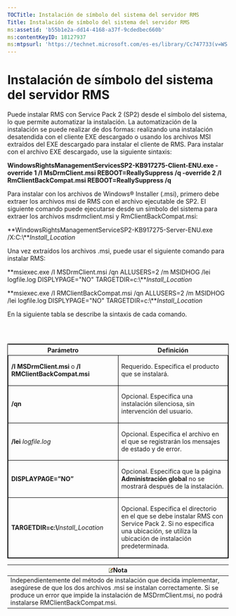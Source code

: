 ```yaml
---
TOCTitle: Instalación de símbolo del sistema del servidor RMS
Title: Instalación de símbolo del sistema del servidor RMS
ms:assetid: 'b55b1e2a-dd14-4168-a37f-9cdedbec660b'
ms:contentKeyID: 18127937
ms:mtpsurl: 'https://technet.microsoft.com/es-es/library/Cc747733(v=WS.10)'
---
```


Instalación de símbolo del sistema del servidor RMS
===================================================

Puede instalar RMS con Service Pack 2 (SP2) desde el símbolo del sistema, lo que permite automatizar la instalación. La automatización de la instalación se puede realizar de dos formas: realizando una instalación desatendida con el cliente EXE descargado o usando los archivos MSI extraídos del EXE descargado para instalar el cliente de RMS. Para instalar con el archivo EXE descargado, use la siguiente sintaxis:

**WindowsRightsManagementServicesSP2-KB917275-Client-ENU.exe -override 1 /I MsDrmClient.msi REBOOT=ReallySuppress /q -override 2 /I RmClientBackCompat.msi REBOOT=ReallySuppress /q**

Para instalar con los archivos de Windows® Installer (.msi), primero debe extraer los archivos msi de RMS con el archivo ejecutable de SP2. El siguiente comando puede ejecutarse desde un símbolo del sistema para extraer los archivos msdrmclient.msi y RmClientBackCompat.msi:

**WindowsRightsManagementServiceSP2-KB917275-Server-ENU.exe /X:C:\\***Install\_Location*

Una vez extraídos los archivos .msi, puede usar el siguiente comando para instalar RMS:

**msiexec.exe /I MSDrmClient.msi /qn ALLUSERS=2 /m MSIDHOG /lei logfile.log DISPLYPAGE="NO" TARGETDIR=c:\\***Install\_Location*

**msiexec.exe /I RMClientBackCompat.msi /qn ALLUSERS=2 /m MSIDHOG /lei logfile.log DISPLYPAGE="NO" TARGETDIR=c:\\***Install\_Location*

En la siguiente tabla se describe la sintaxis de cada comando.

###  

<p> </p>
<table style="border:1px solid black;">
<colgroup>
<col width="50%" />
<col width="50%" />
</colgroup>
<thead>
<tr class="header">
<th>Parámetro</th>
<th>Definición</th>
</tr>
</thead>
<tbody>
<tr class="odd">
<td style="border:1px solid black;"><p><strong>/I MSDrmClient.msi</strong> o <strong>/I RMClientBackCompat.msi</strong></p></td>
<td style="border:1px solid black;"><p>Requerido. Especifica el producto que se instalará.</p></td>
</tr>  
<tr class="even">
<td style="border:1px solid black;"><p><strong>/qn</strong></p></td>
<td style="border:1px solid black;"><p>Opcional. Especifica una instalación silenciosa, sin intervención del usuario.</p></td>
</tr>  
<tr class="odd">
<td style="border:1px solid black;"><p><strong>/lei</strong> <em>logfile.log</em></p></td>
<td style="border:1px solid black;"><p>Opcional. Especifica el archivo en el que se registrarán los mensajes de estado y de error.</p></td>
</tr>  
<tr class="even">
<td style="border:1px solid black;"><p><strong>DISPLAYPAGE=”NO”</strong></p></td>
<td style="border:1px solid black;"><p>Opcional. Especifica que la página <strong>Administración global</strong> no se mostrará después de la instalación.</p></td>
</tr>  
<tr class="odd">
<td style="border:1px solid black;"><p><strong>TARGETDIR=c:\</strong><em>Install_Location</em></p></td>
<td style="border:1px solid black;"><p>Opcional. Especifica el directorio en el que se debe instalar RMS con Service Pack 2. Si no especifica una ubicación, se utiliza la ubicación de instalación predeterminada.</p></td>
</tr>  
</tbody>  
</table>
  
| ![](images/Cc747733.note(WS.10).gif)Nota                                                                                                                                                                                   |  
|---------------------------------------------------------------------------------------------------------------------------------------------------------------------------------------------------------------------------------------------------------|  
| Independientemente del método de instalación que decida implementar, asegúrese de que los dos archivos .msi se instalan correctamente. Si se produce un error que impide la instalación de MSDrmClient.msi, no podrá instalarse RMClientBackCompat.msi. |
